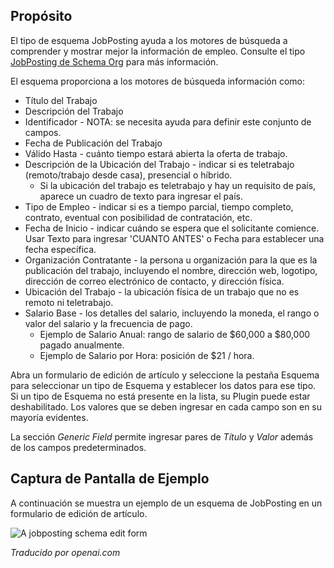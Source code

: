 <!-- Filename: J5.x:Schema_org/Type_JobPosting_-_Using_JobPosting_Plugin / Display title: Schema.org - JobPosting -->

## Propósito

El tipo de esquema JobPosting ayuda a los motores de búsqueda a comprender y mostrar mejor la información de empleo. Consulte el tipo [JobPosting de Schema Org](https://schema.org/JobPosting) para más información.

El esquema proporciona a los motores de búsqueda información como:

- Título del Trabajo
- Descripción del Trabajo
- Identificador - NOTA: se necesita ayuda para definir este conjunto de campos.
- Fecha de Publicación del Trabajo
- Válido Hasta - cuánto tiempo estará abierta la oferta de trabajo.
- Descripción de la Ubicación del Trabajo - indicar si es teletrabajo (remoto/trabajo desde casa), presencial o híbrido.
    - Si la ubicación del trabajo es teletrabajo y hay un requisito de país, aparece un cuadro de texto para ingresar el país.
- Tipo de Empleo - indicar si es a tiempo parcial, tiempo completo, contrato, eventual con posibilidad de contratación, etc.
- Fecha de Inicio - indicar cuándo se espera que el solicitante comience. Usar Texto para ingresar 'CUANTO ANTES' o Fecha para establecer una fecha específica.
- Organización Contratante - la persona u organización para la que es la publicación del trabajo, incluyendo el nombre, dirección web, logotipo, dirección de correo electrónico de contacto, y dirección física.
- Ubicación del Trabajo - la ubicación física de un trabajo que no es remoto ni teletrabajo.
- Salario Base - los detalles del salario, incluyendo la moneda, el rango o valor del salario y la frecuencia de pago.
    - Ejemplo de Salario Anual: rango de salario de $60,000 a $80,000 pagado anualmente.
    - Ejemplo de Salario por Hora: posición de $21 / hora.

Abra un formulario de edición de artículo y seleccione la pestaña Esquema para seleccionar un tipo de Esquema y establecer los datos para ese tipo. Si un tipo de Esquema no está presente en la lista, su Plugin puede estar deshabilitado. Los valores que se deben ingresar en cada campo son en su mayoría evidentes.

La sección *Generic Field* permite ingresar pares de *Título* y *Valor* además de los campos predeterminados.

## Captura de Pantalla de Ejemplo

A continuación se muestra un ejemplo de un esquema de JobPosting en un formulario de edición de artículo.

![A jobposting schema edit form](../../../en/images/schemas/edit-schema-jobposting.png)

*Traducido por openai.com*

